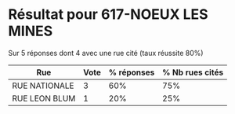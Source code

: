 # Résultat pour 617-NOEUX LES MINES

Sur 5 réponses dont 4 avec une rue cité (taux réussite 80%)

| Rue | Vote | % réponses | % Nb rues cités|
|-----|------|------------|----------------|
| RUE NATIONALE | 3 | 60% | 75%|
| RUE LEON BLUM | 1 | 20% | 25%|
